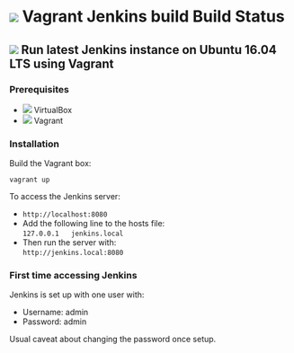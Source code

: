 <!DOCTYPE html>
<html>
  
  <body>
    <h1><img src="https://img.icons8.com/color/48/000000/jenkins.png"/> Vagrant Jenkins build Build Status</h1>
    <h2><img src="https://img.icons8.com/color/48/000000/ubuntu.png"/> Run latest Jenkins instance on Ubuntu 16.04 LTS using Vagrant</h2>

<h3>Prerequisites</h3>
<ul>
  <li><img src="https://img.icons8.com/color/48/000000/virtualbox.png"/> VirtualBox</li>
  <li><img src="https://img.icons8.com/color/48/000000/vagrant.png"/> Vagrant</li>
</ul>

<h3>Installation</h3>
<p>Build the Vagrant box:</p>
<code>vagrant up</code>

<p>To access the Jenkins server:</p>
<ul>
  <li><code>http://localhost:8080</code></li>
  <li>Add the following line to the hosts file:<br/><code>127.0.0.1   jenkins.local</code></li>
  <li>Then run the server with:<br/><code>http://jenkins.local:8080</code></li>
</ul>

<h3>First time accessing Jenkins</h3>
<p>Jenkins is set up with one user with:</p>
<ul>
  <li>Username: admin</li>
  <li>Password: admin</li>
</ul>
<p>Usual caveat about changing the password once setup.</p>
  </body>
</html>

